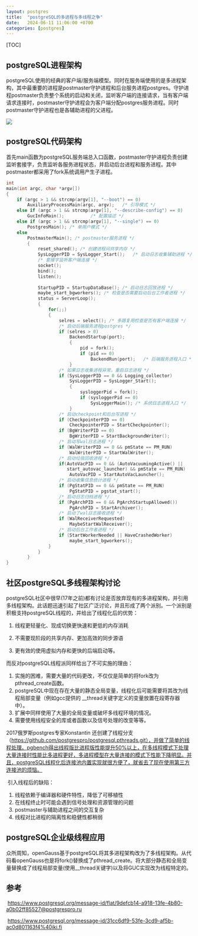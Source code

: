```yaml
---
layout: postgres
title:  "postgreSQL的多进程与多线程之争"
date:   2024-06-11 11:06:00 +0700
categories: [postgres]
---
```


[TOC]

## postgreSQL进程架构

postgreSQL使用的经典的客户端/服务端模型。同时在服务端使用的是多进程架构，其中最重要的进程是postmaster守护进程和后台服务进程postgres。守护进程postmaster负责整个系统的启动和关闭，监听客户端的连接请求，当有客户端请求连接时，postmaster守护进程会为客户端分配postgres服务进程。同时postmaster守护进程也是各辅助进程的父进程。

![](D:\git资料\lk18347265415.github.io\_posts\pic\postmaster.png)

## postgreSQL代码架构

首先main函数为postgreSQL服务端总入口函数，postmaster守护进程负责创建监听套接字，负责监听各服务进程状态，并启动后台进程和服务进程。其中postmaster都采用了fork系统调用产生子进程。

```c
int
main(int argc, char *argv[])
{
	if (argc > 1 && strcmp(argv[1], "--boot") == 0)
		AuxiliaryProcessMain(argc, argv);	/* 引导模式 */
	else if (argc > 1 && strcmp(argv[1], "--describe-config") == 0)
		GucInfoMain();			/* 配置描述 */
	else if (argc > 1 && strcmp(argv[1], "--single") == 0)
		PostgresMain();	/* 单用户模式 */
	else
		PostmasterMain(); /* postmaster服务进程 */
		{
			reset_shared(); /* 创建进程间共享内存 */
			SysLoggerPID = SysLogger_Start();	/* 启动日志收集辅助进程 */
			/* 套接字监听客户端连接 */
			socket();
			bind();
			listen();
			
			StartupPID = StartupDataBase(); /* 启动日志回放进程 */
			maybe_start_bgworkers(); /* 检查是否需要启动后台工作者进程 */
			status = ServerLoop();
			{
				for(;;)
				{
					selres = select(); /* 多路复用检查是否有客户端连接 */
					/* 启动后端服务进程postgres */
					if (selres > 0)
						BackendStartup(port);
						{
							pid = fork();
							if (pid == 0)
								BackendRun(port);	/* 后端服务进程入口 */
						}
					/* 如果日志收集进程异常，重启日志进程 */
					if (SysLoggerPID == 0 && Logging_collector)
						SysLoggerPID = SysLogger_Start();
						{
							sysloggerPid = fork();
							if (sysloggerPid == 0)
								SysLoggerMain(); /* 系统日志进程入口 */
						}
					/* 启动checkpoint和后台写进程 */
					if (CheckpointerPID == 0)
						CheckpointerPID = StartCheckpointer();
					if (BgWriterPID == 0)
						BgWriterPID = StartBackgroundWriter();
					/* 启动写wal日志进程 */
					if (WalWriterPID == 0 && pmState == PM_RUN)
						WalWriterPID = StartWalWriter();
					/* 启动垃圾回收进程 */
					if(AutoVacPID == 0 && (AutoVacuumingActive() || 
					   start_autovac_launcher) && pmState == PM_RUN)
						AutoVacPID = StartAutoVacLauncher();
					/* 启动收集信息统计进程 */
					if (PgStatPID == 0 && pmState == PM_RUN)
						PgStatPID = pgstat_start();
					/* 启动日志归档进程 */
					if (PgArchPID == 0 && PgArchStartupAllowed())
						PgArchPID = StartArchiver();
					/* 启动了wal日志接收进程 */
					if (WalReceiverRequested)
						MaybeStartWalReceiver();
					/* 启动后台工作者进程 */
					if (StartWorkerNeeded || HaveCrashedWorker)
						maybe_start_bgworkers();
				}
			}
		}
}
```

## 社区postgreSQL多线程架构讨论

​	postgreSQL社区中很早(17年之前)都有讨论是否放弃现有的多进程架构，并引用多线程架构。此话题迅速引起了社区广泛讨论，并且形成了两个派别。一个派别是积极支持postgreSQL线程的，并给出了线程化后的优势：

1. 线程更轻量化、现成切换更快速和更低的内存消耗

2. 不需要现阶段的共享内存、更加高效的同步源语

3. 更有效的使用虚拟内存和更快的后端启动等。

而反对postgreSQL线程派同样给出了不可实施的理由：

1. 实施的困难，需要大量的代码更改，不仅仅是简单的将fork改为pthread_create函数。
2. postgreSQL中现在存在大量的静态全局变量，线程化后可能需要将其改为线程局部变量（例如gcc提供的 __thread关键字定义的变量放置在段寄存器中）。
3. 扩展中同样使用了大量的全局变量或破坏多线程环境的情况。
4. 需要使用线程安全的库或者函数以及信号处理的改变等等。

2017俄罗斯postgres专家Konstantin 还创建了线程分支（https://github.com/postgrespro/postgresql.pthreads.git），并做了简单的线程处理。pgbench得出线程版比进程版性能提升50%以上，在多线程模式下处理大量连接时性能比多进程更好，多进程模型在大量连接的模式下性能下降明显。并且，postgreSQL线程化后连接池内置实现就很方便了，就省去了现在使用第三方连接池的烦恼。

​	引入线程后的缺陷：

1. 线程依赖于编译器和硬件特性，降低了可移植性
2. 在线程终止时可能会遇到信号处理和资源管理的问题
3. postmaster与辅助进程之间的交互复杂
4. 线程对比进程的隔离性和稳健性都稍弱

## postgreSQL企业级线程应用

众所周知，openGauss基于postgreSQL将其多进程架构改为了多线程架构。从代码看openGauss也是将fork()替换成了pthread_create。将大部分静态和全局变量替换成了线程局部变量(使用__thread关键字)以及将GUC实现改为线程特定的。

## 参考

​	https://www.postgresql.org/message-id/flat/9defcb14-a918-13fe-4b80-a0b02ff85527@postgrespro.ru

​	https://www.postgresql.org/message-id/31cc6df9-53fe-3cd9-af5b-ac0d801163f4%40iki.fi